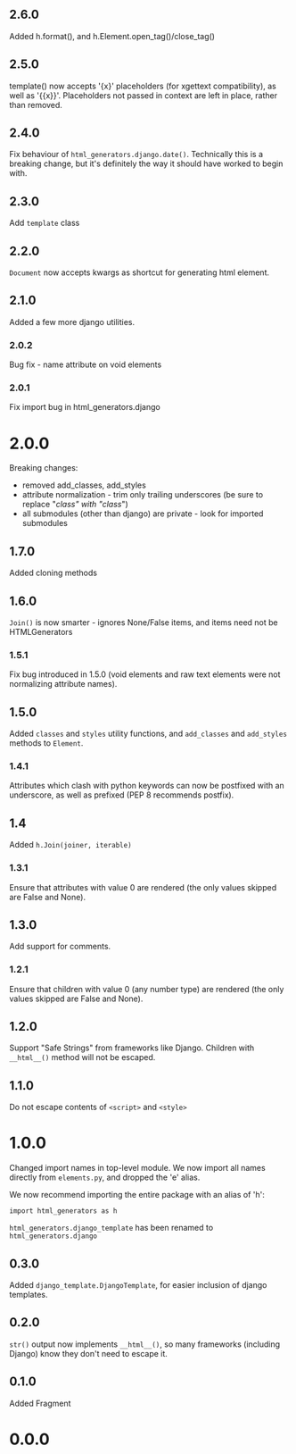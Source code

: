 ## 2.6.0
Added h.format(), and h.Element.open_tag()/close_tag()

## 2.5.0
template() now accepts '{x}' placeholders (for xgettext compatibility), as well as '{{x}}'.
Placeholders not passed in context are left in place, rather than removed.

## 2.4.0
Fix behaviour of `html_generators.django.date()`. Technically this is a breaking change, but it's definitely the way it should have worked to begin with.

## 2.3.0
Add `template` class

## 2.2.0
`Document` now accepts kwargs as shortcut for generating html element.

## 2.1.0
Added a few more django utilities.

### 2.0.2
Bug fix - name attribute on void elements

### 2.0.1
Fix import bug in html_generators.django

# 2.0.0

Breaking changes:
- removed add_classes, add_styles
- attribute normalization - trim only trailing underscores (be sure to replace "_class" with "class_")
- all submodules (other than django) are private - look for imported submodules

## 1.7.0
Added cloning methods

## 1.6.0
`Join()` is now smarter - ignores None/False items, and items need not be HTMLGenerators

### 1.5.1
Fix bug introduced in 1.5.0 (void elements and raw text elements were not normalizing attribute names).

## 1.5.0
Added `classes` and `styles` utility functions, and `add_classes` and `add_styles` methods to `Element`.

### 1.4.1

Attributes which clash with python keywords can now be postfixed with an underscore, as well as prefixed (PEP 8 recommends postfix).

## 1.4

Added `h.Join(joiner, iterable)`

### 1.3.1

Ensure that attributes with value 0 are rendered (the only values skipped are False and None).

## 1.3.0

Add support for comments.

### 1.2.1

Ensure that children with value 0 (any number type) are rendered (the only values skipped are False and None).

## 1.2.0

Support "Safe Strings" from frameworks like Django. Children with `__html__()` method will not be escaped.

## 1.1.0

Do not escape contents of `<script>` and `<style>`

# 1.0.0

Changed import names in top-level module. We now import all names directly from `elements.py`, and dropped the 'e' alias. 

We now recommend importing the entire package with an alias of 'h':
```
import html_generators as h
```

`html_generators.django_template` has been renamed to `html_generators.django`

## 0.3.0

Added `django_template.DjangoTemplate`, for easier inclusion of django templates.

## 0.2.0

`str()` output now implements `__html__()`, so many frameworks (including Django) know they don't need to escape it.

## 0.1.0
Added Fragment

# 0.0.0